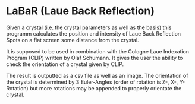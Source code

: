 # LaBaR (Laue Back Reflection)
Given a crystal (i.e. the crystal parameters as well as the basis) this programm calculates the position and intensity of Laue Back 
Reflection Spots on a flat screen some distance from the crystal.

It is supposed to be used in combination with the Cologne Laue Indexation Program (CLIP) written by Olaf Schumann.
It gives the user the ability to check the orientation of a crystal given by CLIP.

The result is outputted as a csv file as well as an image.
The orientation of the crystal is determined by 3 Euler-Angles (order of rotation is Z-, X-, Y-Rotation) but more rotations may be appended 
to properly orientate the crystal.
